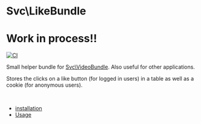 # Svc\LikeBundle

# Work in process!!

[![CI](https://github.com/Sven-Ve/svc-like-bundle/actions/workflows/php.yml/badge.svg)](https://github.com/Sven-Ve/svc-like-bundle/actions/workflows/php.yml)

Small helper bundle for [Svc\VideoBundle](https://github.com/Sven-Ve/svc-video-bundle). Also useful for other applications.

Stores the clicks on a like button (for logged in users) in a table as well as a cookie (for anonymous users).

<br />

* [installation](docs/installation.md)
* [Usage](docs/usage.md)
